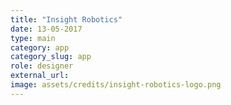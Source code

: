```yaml
---
title: "Insight Robotics"
date: 13-05-2017
type: main
category: app
category_slug: app
role: designer
external_url: 
image: assets/credits/insight-robotics-logo.png
---
```

